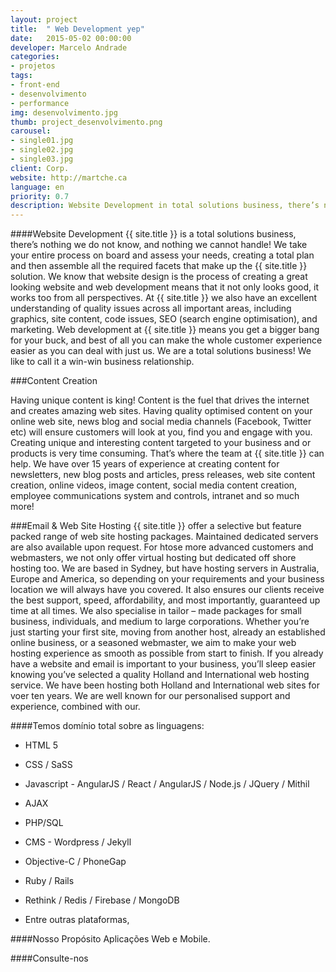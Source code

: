 ```yaml
---
layout: project
title:  " Web Development yep"
date:   2015-05-02 00:00:00
developer: Marcelo Andrade
categories:
- projetos
tags:
- front-end
- desenvolvimento
- performance
img: desenvolvimento.jpg
thumb: project_desenvolvimento.png
carousel:
- single01.jpg
- single02.jpg
- single03.jpg
client: Corp.
website: http://martche.ca
language: en
priority: 0.7
description: Website Development in total solutions business, there’s nothing we do not know, and nothing we cannot handle! 
---
```

####Website Development
{{ site.title }} is a total solutions business, there’s nothing we do not know, and nothing we cannot handle! We take your entire process on board and assess your needs, creating a total plan and then assemble all the required facets that make up the {{ site.title }} solution.
We know that website design is the process of creating a great looking website and web development means that it not only looks good, it works too from all perspectives.
At {{ site.title }} we also have an excellent understanding of quality issues across all important areas, including graphics, site content, code issues, SEO (search engine optimisation), and marketing.
Web development at {{ site.title }} means you get a bigger bang for your buck, and best of all you can make the whole customer experience easier as you can deal with just us. 
We are a total solutions business! We like to call it a win-win business relationship.

###Content Creation

Having unique content is king! Content is the fuel that drives the internet and creates amazing web sites. Having quality optimised content on your online web site, news blog and social media channels (Facebook, Twitter etc) will ensure customers will look at you, find you and engage with you.
Creating unique and interesting content targeted to your business and or products is very time consuming. That’s where the team at {{ site.title }} can help. We have over 15 years of experience at creating content for newsletters, new blog posts and articles, press releases, web site content creation, online videos, image content, social media content creation, employee communications system and controls, intranet and so much more!

###Email & Web Site Hosting
{{ site.title }} offer a selective but feature packed range of web site hosting packages. Maintained dedicated servers are also available upon request. For htose more advanced customers and webmasters, we not only offer virtual hosting but dedicated off shore hosting too. We are based in Sydney, but have hosting servers in Australia, Europe and America, so depending on your requirements and your business location we will always have you covered. It also ensures our clients receive the best support, speed, affordability, and most importantly, guaranteed up time at all times.
We also specialise in tailor – made packages for small business, individuals, and medium to large corporations. 
Whether you’re just starting your first site, moving from another host, already an established online business, or a seasoned webmaster, we aim to make your web hosting experience as smooth as possible from start to finish.
If you already have a website and email is important to your business, you’ll sleep easier knowing you’ve selected a quality Holland and International web hosting service. We have been hosting both Holland and International web sites for voer ten years. We are well known for our personalised support and experience, combined with our.


####Temos domínio total sobre as linguagens:

- HTML 5

- CSS / SaSS

- Javascript - AngularJS / React / AngularJS / Node.js / JQuery / Mithil

- AJAX

- PHP/SQL

- CMS - Wordpress / Jekyll

- Objective-C / PhoneGap

- Ruby / Rails 

- Rethink / Redis / Firebase / MongoDB

- Entre outras plataformas, 

####Nosso Propósito
Aplicações Web e Mobile.

####Consulte-nos